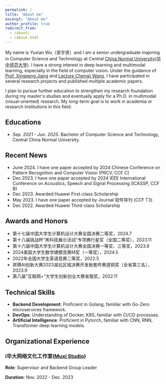 ```yaml
---
permalink: /
title: "About me"
excerpt: "About me"
author_profile: true
redirect_from: 
  - /about/
  - /about.html
---
```

My name is Yuxian Wu（吴宇贤）and I am a senior undergraduate majoring in Computer Science and Technology at Central [China Normal University(华中师范大学)](https://www.ccnu.edu.cn/). I have a strong interest in deep learning and multimodal learning, especially in the field of computer vision. Under the guidance of [Prof. Xingpeng Jiang](http://cs.ccnu.edu.cn/info/1097/2097.htm) and [Lecture Chengji Wang](http://cs.ccnu.edu.cn/info/1097/2753.htm), I have participated in several research projects and published multiple academic papers.

I plan to pursue further education to strengthen my research foundation during my master's studies and eventually apply for a Ph.D. in multimodal (visual-oriented) research. My long-term goal is to work in academia or research institutions in this field.

## Educations

* *Sep. 2021 - Jun. 2025*. Bachelor of Computer Science and Technology, Central China Normal University.


## Recent News

* June 2024. I have one paper accepted by 2024 Chinese Conference on Pattern Recognition and Computer Vision (PRCV, CCF C)
* Dec 2023. I have one paper accepted by 2024 IEEE International Conference on Acoustics, Speech and Signal Processing (ICASSP, CCF B)
* Dec 2023. Awarded Huawei First-class Scholarship
* May 2023. I have one paper accepted by  Journal 软件导刊 (CCF T3)
* Dec 2022. Awarded Huawei Third-class Scholarship

## Awards and Honors

* 第十七届中国大学生计算机设计大赛全国决赛二等奖，2024.7
* 第十八届挑战杯“黑科技展示活动”专项赛行星奖（全国二等奖），2023.11
* 第十六届中国大学生计算机设计大赛全国决赛一等奖、三等奖，2023.8
* 2024美国大学生数学建模竞赛M奖（一等奖），2024.5
* 2022年全国大学生英语竞赛二等奖，2022.5
* 昇腾AI创新大赛2023湖北区域决赛开发板套件赛道铜奖（全省第三名），2023.9
* 第八届“互联网+”大学生创新创业大赛省银奖，2022.11


## Technical Skills

* **Backend Development**: Proficient in Golang, familiar with Go-Zero microservices framework.
* **DevOps**: Understanding of Docker, K8S, familiar with CI/CD processes.
* **Artificial Intelligence**: Proficient in Pytorch, familiar with CNN, RNN, Transformer deep learning models.

## Organizational Experience

### i华大网络文化工作室([Muxi Studio](https://muxi-tech.xyz/))
**Role**: Supervisor and Backend Group Leader  
  
**Duration**: Nov. 2022 - Dec. 2023








